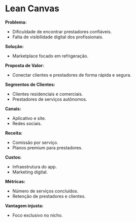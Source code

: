 # Lean Canvas

**Problema:**
- Dificuldade de encontrar prestadores confiáveis.
- Falta de visibilidade digital dos profissionais.

**Solução:**
- Marketplace focado em refrigeração.

**Proposta de Valor:**
- Conectar clientes e prestadores de forma rápida e segura.

**Segmentos de Clientes:**
- Clientes residenciais e comerciais.
- Prestadores de serviços autônomos.

**Canais:**
- Aplicativo e site.
- Redes sociais.

**Receita:**
- Comissão por serviço.
- Planos premium para prestadores.

**Custos:**
- Infraestrutura do app.
- Marketing digital.

**Métricas:**
- Número de serviços concluídos.
- Retenção de prestadores e clientes.

**Vantagem injusta:**
- Foco exclusivo no nicho.

